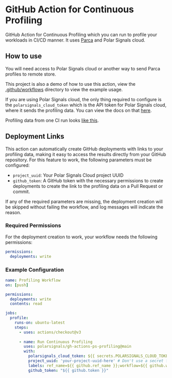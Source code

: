# GitHub Action for Continuous Profiling

GitHub Action for Continuous Profiling which you can run to profile your workloads in CI/CD manner. It uses [Parca](https://www.parca.dev/) and Polar Signals cloud.

## How to use

You will need access to Polar Signals cloud or another way to send Parca profiles to remote store. 

This project is also a demo of how to use this action, view the [.github/workflows](.github/workflows) directory to view the example usage.

If you are using Polar Signals cloud, the only thing required to configure is the `polarsignals_cloud_token` which is the API token for Polar Signals cloud, where it sends the profiling data. You can view the docs on that [here](https://www.polarsignals.com/docs/generating-tokens).

Profiling data from one CI run looks [like this](https://pprof.me/475d1cc/).

## Deployment Links

This action can automatically create GitHub deployments with links to your profiling data, making it easy to access the results directly from your GitHub repository. For this feature to work, the following parameters must be configured:

- `project_uuid`: Your Polar Signals Cloud project UUID
- `github_token`: A GitHub token with the necessary permissions to create deployments to create the link to the profiling data on a Pull Request or commit.

If any of the required parameters are missing, the deployment creation will be skipped without failing the workflow, and log messages will indicate the reason.

### Required Permissions

For the deployment creation to work, your workflow needs the following permissions:

```yaml
permissions:
  deployments: write
```

### Example Configuration

```yaml
name: Profiling Workflow
on: [push]

permissions:
  deployments: write
  contents: read

jobs:
  profile:
    runs-on: ubuntu-latest
    steps:
      - uses: actions/checkout@v3
      
      - name: Run Continuous Profiling
        uses: polarsignals/gh-actions-ps-profiling@main
        with:
          polarsignals_cloud_token: ${{ secrets.POLARSIGNALS_CLOUD_TOKEN }}
          project_uuid: 'your-project-uuid-here' # Don't use a secret for this, it's not sensitive, and otherwise the URL will be partially redacted.
          labels: ref_name=${{ github.ref_name }};workflow=${{ github.workflow }};gh_run_id=${{ github.run_id }}
          github_token: "${{ github.token }}"
```

